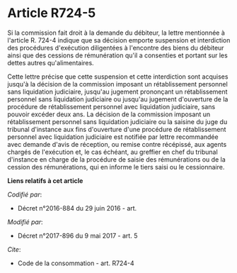 # Article R724-5

Si la commission fait droit à la demande du débiteur, la lettre mentionnée à l'article R. 724-4 indique que sa décision
emporte suspension et interdiction des procédures d'exécution diligentées à l'encontre des biens du débiteur ainsi que des
cessions de rémunération qu'il a consenties et portant sur les dettes autres qu'alimentaires.

Cette lettre précise que cette suspension et cette interdiction sont acquises jusqu'à la décision de la commission imposant
un rétablissement personnel sans liquidation judiciaire, jusqu'au jugement prononçant un rétablissement personnel sans
liquidation judiciaire ou jusqu'au jugement d'ouverture de la procédure de rétablissement personnel avec liquidation
judiciaire, sans pouvoir excéder deux ans. La décision de la commission imposant un rétablissement personnel sans liquidation
judiciaire ou la saisine du juge du tribunal d'instance aux fins d'ouverture d'une procédure de rétablissement personnel avec
liquidation judiciaire est notifiée par lettre recommandée avec demande d'avis de réception, ou remise contre récépissé, aux
agents chargés de l'exécution et, le cas échéant, au greffier en chef du tribunal d'instance en charge de la procédure de
saisie des rémunérations ou de la cession des rémunérations, qui en informe le tiers saisi ou le cessionnaire.

**Liens relatifs à cet article**

_Codifié par_:

  - Décret n°2016-884 du 29 juin 2016 - art.

_Modifié par_:

  - Décret n°2017-896 du 9 mai 2017 - art. 5

_Cite_:

  - Code de la consommation - art. R724-4
